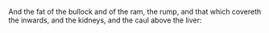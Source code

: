 And the fat of the bullock and of the ram, the rump, and that which covereth the inwards, and the kidneys, and the caul above the liver:
